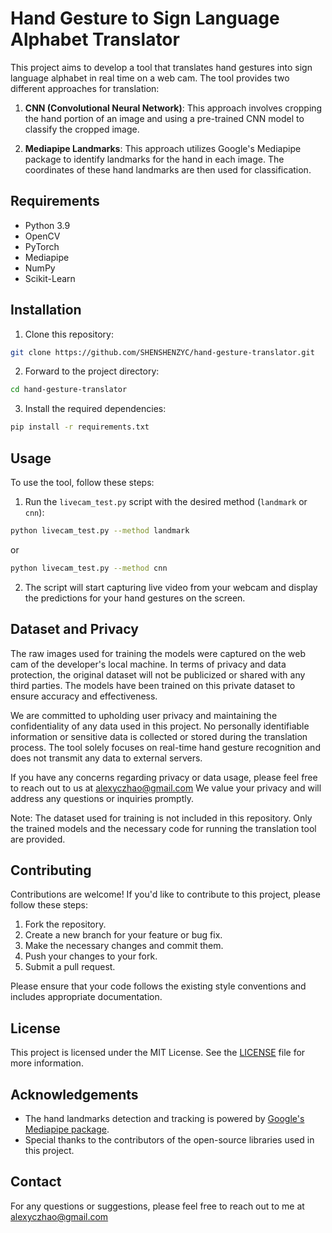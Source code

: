 # Hand Gesture to Sign Language Alphabet Translator

This project aims to develop a tool that translates hand gestures into sign language alphabet in real time on a web cam. The tool provides two different approaches for translation:

1. **CNN (Convolutional Neural Network)**: This approach involves cropping the hand portion of an image and using a pre-trained CNN model to classify the cropped image.

2. **Mediapipe Landmarks**: This approach utilizes Google's Mediapipe package to identify landmarks for the hand in each image. The coordinates of these hand landmarks are then used for classification.

## Requirements

- Python 3.9
- OpenCV
- PyTorch
- Mediapipe
- NumPy
- Scikit-Learn

## Installation

1. Clone this repository:

```bash
git clone https://github.com/SHENSHENZYC/hand-gesture-translator.git
```

2. Forward to the project directory:

```bash
cd hand-gesture-translator
```

3. Install the required dependencies:

```bash
pip install -r requirements.txt
```

## Usage

To use the tool, follow these steps:

1. Run the `livecam_test.py` script with the desired method (`landmark` or `cnn`):

```bash
python livecam_test.py --method landmark
```

or

```bash
python livecam_test.py --method cnn
```

2. The script will start capturing live video from your webcam and display the predictions for your hand gestures on the screen.

## Dataset and Privacy

The raw images used for training the models were captured on the web cam of the developer's local machine. In terms of privacy and data protection, the original dataset will not be publicized or shared with any third parties. The models have been trained on this private dataset to ensure accuracy and effectiveness.

We are committed to upholding user privacy and maintaining the confidentiality of any data used in this project. No personally identifiable information or sensitive data is collected or stored during the translation process. The tool solely focuses on real-time hand gesture recognition and does not transmit any data to external servers.

If you have any concerns regarding privacy or data usage, please feel free to reach out to us at [alexyczhao@gmail.com](mailto:alexyczhao@gmail.com) We value your privacy and will address any questions or inquiries promptly.

Note: The dataset used for training is not included in this repository. Only the trained models and the necessary code for running the translation tool are provided.

## Contributing

Contributions are welcome! If you'd like to contribute to this project, please follow these steps:

1. Fork the repository.
2. Create a new branch for your feature or bug fix.
3. Make the necessary changes and commit them.
4. Push your changes to your fork.
5. Submit a pull request.

Please ensure that your code follows the existing style conventions and includes appropriate documentation.

## License

This project is licensed under the MIT License. See the [LICENSE](LICENSE.md) file for more information.

## Acknowledgements

- The hand landmarks detection and tracking is powered by [Google's Mediapipe package](https://developers.google.com/mediapipe).
- Special thanks to the contributors of the open-source libraries used in this project.

## Contact

For any questions or suggestions, please feel free to reach out to me at [alexyczhao@gmail.com](mailto:alexyczhao@gmail.com)
